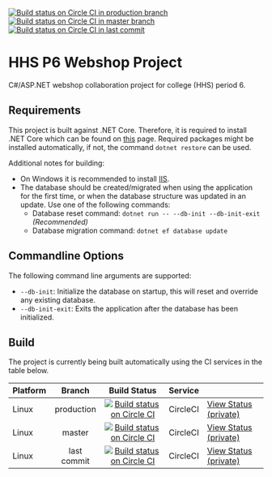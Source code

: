 [![Build status on Circle CI in production branch](https://img.shields.io/circleci/token/b86ed6918f78b8ae37292aabbcd0afcd381ff7a9/project/github/timvisee/hhs-p6-webshop-project/production.svg)](https://circleci.com/gh/timvisee/hhs-p6-webshop-project/tree/production)
[![Build status on Circle CI in master branch](https://img.shields.io/circleci/token/b86ed6918f78b8ae37292aabbcd0afcd381ff7a9/project/github/timvisee/hhs-p6-webshop-project/master.svg)](https://circleci.com/gh/timvisee/hhs-p6-webshop-project/tree/master)
[![Build status on Circle CI in last commit](https://img.shields.io/circleci/token/b86ed6918f78b8ae37292aabbcd0afcd381ff7a9/project/github/timvisee/hhs-p6-webshop-project.svg)](https://circleci.com/gh/timvisee/hhs-p6-webshop-project)

# HHS P6 Webshop Project
C#/ASP.NET webshop collaboration project for college (HHS) period 6.

## Requirements
This project is built against .NET Core. Therefore, it is required to install .NET Core which can be found on [this](https://www.microsoft.com/net/core) page.
Required packages might be installed automatically, if not, the command `dotnet restore` can be used.

Additional notes for building:
* On Windows it is recommended to install [IIS](https://www.microsoft.com/en-us/download/details.aspx?id=48264).
* The database should be created/migrated when using the application for the first time,
  or when the database structure was updated in an update. Use one of the following commands:
    * Database reset command: `dotnet run -- --db-init --db-init-exit` _(Recommended)_
    * Database migration command: `dotnet ef database update`

## Commandline Options
The following command line arguments are supported:
* `--db-init`: Initialize the database on startup, this will reset and override any existing database.
* `--db-init-exit`: Exits the application after the database has been initialized.

## Build
The project is currently being built automatically using the CI services in the table below.

|Platform|Branch|Build Status|Service||
|:---|:---:|:---:|:---|---|
|Linux|production|[![Build status on Circle CI](https://img.shields.io/circleci/token/b86ed6918f78b8ae37292aabbcd0afcd381ff7a9/project/github/timvisee/hhs-p6-webshop-project/production.svg)](https://circleci.com/gh/timvisee/hhs-p6-webshop-project)|CircleCI|[View Status (private)](https://circleci.com/gh/timvisee/hhs-p6-webshop-project/tree/production)|
|Linux|master|[![Build status on Circle CI](https://img.shields.io/circleci/token/b86ed6918f78b8ae37292aabbcd0afcd381ff7a9/project/github/timvisee/hhs-p6-webshop-project/master.svg)](https://circleci.com/gh/timvisee/hhs-p6-webshop-project)|CircleCI|[View Status (private)](https://circleci.com/gh/timvisee/hhs-p6-webshop-project/tree/master)|
|Linux|last commit|[![Build status on Circle CI](https://img.shields.io/circleci/token/b86ed6918f78b8ae37292aabbcd0afcd381ff7a9/project/github/timvisee/hhs-p6-webshop-project.svg)](https://circleci.com/gh/timvisee/hhs-p6-webshop-project)|CircleCI|[View Status (private)](https://circleci.com/gh/timvisee/hhs-p6-webshop-project)|
